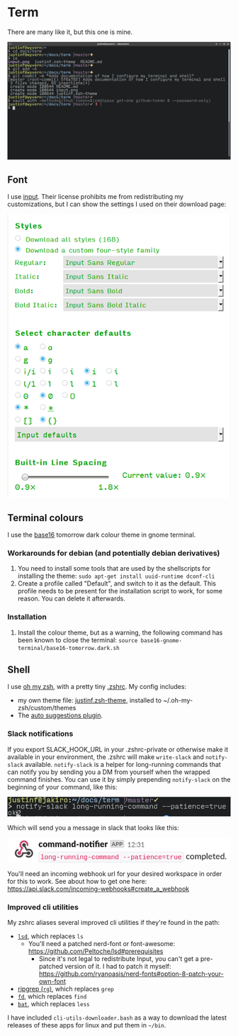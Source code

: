 # Term

There are many like it, but this one is mine.

![screenshot](screenshot.png)

## Font

I use [input](https://input.djr.com/download/). Their license prohibits me from redistributing my customizations, but I can show the settings I used on their download page:

![input download settings](input.png)

## Terminal colours

I use the [base16](https://github.com/chriskempson/base16-gnome-terminal) tomorrow dark colour theme in gnome terminal.

### Workarounds for debian (and potentially debian derivatives)

1. You need to install some tools that are used by the shellscripts for installing the theme: `sudo apt-get install uuid-runtime dconf-cli`
1. Create a profile called "Default", and switch to it as the default. This profile needs to be present for the installation script to work, for some reason. You can delete it afterwards.

### Installation

1. Install the colour theme, but as a warning, the following command has been known to close the terminal: `source base16-gnome-terminal/base16-tomorrow.dark.sh`

## Shell

I use [oh my zsh](https://github.com/robbyrussell/oh-my-zsh), with a pretty tiny [.zshrc](zshrc). My config includes:
* my own theme file: [justinf.zsh-theme](justinf.zsh-theme), installed to ~/.oh-my-zsh/custom/themes
* The [auto suggestions plugin](https://github.com/zsh-users/zsh-autosuggestions).

### Slack notifications

If you export SLACK_HOOK_URL in your .zshrc-private or otherwise make it available in your environment, the .zshrc will make `write-slack` and `notify-slack` available. `notify-slack` is a helper for long-running commands that can notify you by sending you a DM from yourself when the wrapped command finishes. You can use it by simply prepending `notify-slack` on the beginning of your command, like this:

![screenshot of a terminal using notify-slack](command-notifier-terminal.png)

Which will send you a message in slack that looks like this:

![screenshot of slack notification](command-notifier-slack.png)

You'll need an incoming webhook url for your desired workspace in order for this to work. See about how to get one here: https://api.slack.com/incoming-webhooks#create_a_webhook

### Improved cli utilities

My zshrc aliases several improved cli utilities if they're found in the path:

* [`lsd`](https://github.com/Peltoche/lsd#description), which replaces `ls`
	* You'll need a patched nerd-font or font-awesome: https://github.com/Peltoche/lsd#prerequisites
		* Since it's not legal to redistribute Input, you can't get a pre-patched version of it. I had to patch it myself: https://github.com/ryanoasis/nerd-fonts#option-8-patch-your-own-font
* [ripgrep (`rg`)](https://github.com/BurntSushi/ripgrep#ripgrep-rg), which replaces `grep`
* [`fd`](https://github.com/sharkdp/fd#fd), which replaces `find`
* [`bat`](https://github.com/sharkdp/bat#syntax-highlighting), which replaces `less`

I have included `cli-utils-downloader.bash` as a way to download the latest releases of these apps for linux and put them in `~/bin`.
